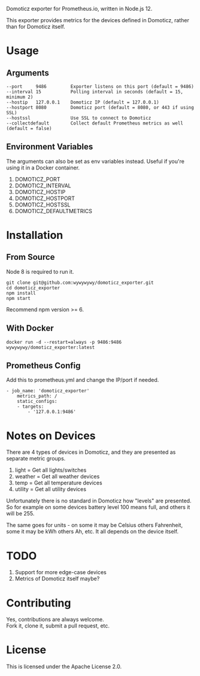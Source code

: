 Domoticz exporter for Prometheus.io, written in Node.js 12.

This exporter provides metrics for the devices defined in Domoticz, rather than for Domoticz itself.

# Usage

## Arguments

    --port     9486         Exporter listens on this port (default = 9486)
    --interval 15           Polling interval in seconds (default = 15, minimum 2)
    --hostip   127.0.0.1    Domoticz IP (default = 127.0.0.1)
    --hostport 8080         Domoticz port (default = 8080, or 443 if using SSL)
    --hostssl               Use SSL to connect to Domoticz
    --collectdefault        Collect default Prometheus metrics as well (default = false)

## Environment Variables

The arguments can also be set as env variables instead. Useful if you're using it in a Docker container.
1. DOMOTICZ_PORT
2. DOMOTICZ_INTERVAL
3. DOMOTICZ_HOSTIP
4. DOMOTICZ_HOSTPORT
5. DOMOTICZ_HOSTSSL
6. DOMOTICZ_DEFAULTMETRICS

# Installation

## From Source

Node 8 is required to run it.

    git clone git@github.com:wywywywy/domoticz_exporter.git
    cd domoticz_exporter
    npm install
    npm start

Recommend npm version >= 6.

## With Docker

    docker run -d --restart=always -p 9486:9486 wywywywy/domoticz_exporter:latest

## Prometheus Config

Add this to prometheus.yml and change the IP/port if needed.

    - job_name: 'domoticz_exporter'
        metrics_path: /
        static_configs:
        - targets:
            - '127.0.0.1:9486'

# Notes on Devices

There are 4 types of devices in Domoticz, and they are presented as separate metric groups.

1. light = Get all lights/switches
2. weather = Get all weather devices
3. temp = Get all temperature devices
4. utility = Get all utility devices

Unfortunately there is no standard in Domoticz how "levels" are presented.  So for example on some devices battery level 100 means full, and others it will be 255.

The same goes for units - on some it may be Celsius others Fahrenheit, some it may be kWh others Ah, etc.  It all depends on the device itself.

# TODO

1. Support for more edge-case devices
2. Metrics of Domoticz itself maybe?

# Contributing

Yes, contributions are always welcome.  
Fork it, clone it, submit a pull request, etc.

# License

This is licensed under the Apache License 2.0.
